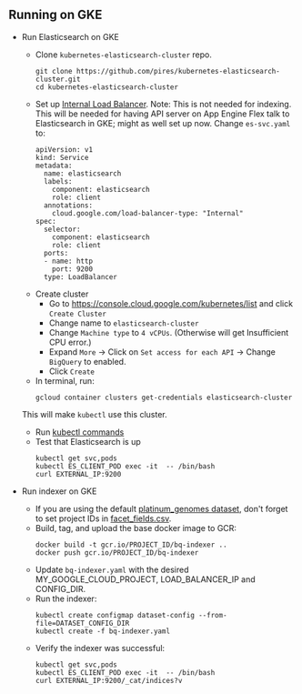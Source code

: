 ## Running on GKE

* Run Elasticsearch on GKE
  * Clone `kubernetes-elasticsearch-cluster` repo.
    ```
    git clone https://github.com/pires/kubernetes-elasticsearch-cluster.git
    cd kubernetes-elasticsearch-cluster
    ```
  * Set up [Internal Load Balancer](https://cloud.google.com/kubernetes-engine/docs/how-to/internal-load-balancing).
  Note: This is not needed for indexing. This will be needed for having API
  server on App Engine Flex talk to Elasticsearch in GKE; might as well set up
  now. Change `es-svc.yaml` to:
    ```
    apiVersion: v1
    kind: Service
    metadata:
      name: elasticsearch
      labels:
        component: elasticsearch
        role: client
      annotations:
        cloud.google.com/load-balancer-type: "Internal"
    spec:
      selector:
        component: elasticsearch
        role: client
      ports:
      - name: http
        port: 9200
      type: LoadBalancer
    ```
  * Create cluster
    * Go to https://console.cloud.google.com/kubernetes/list and click `Create Cluster`
    * Change name to `elasticsearch-cluster`
    * Change `Machine type` to `4 vCPUs`. (Otherwise will get Insufficient CPU error.)
    * Expand `More` -> Click on `Set access for each API` -> Change `BigQuery` to enabled.
    * Click `Create`
  * In terminal, run:
    ```
    gcloud container clusters get-credentials elasticsearch-cluster
    ```
  This will make `kubectl` use this cluster.
  * Run [kubectl commands](https://github.com/pires/kubernetes-elasticsearch-cluster#deploy)
  * Test that Elasticsearch is up
    ```
    kubectl get svc,pods
    kubectl ES_CLIENT_POD exec -it  -- /bin/bash
    curl EXTERNAL_IP:9200
    ```

* Run indexer on GKE
  * If you are using the default [platinum_genomes dataset](https://github.com/DataBiosphere/data-explorer-indexers/tree/master/bigquery/config/platinum_genomes), don't forget to set project IDs in [facet_fields.csv](https://github.com/DataBiosphere/data-explorer-indexers/blob/master/bigquery/config/platinum_genomes/facet_fields.csv).
  * Build, tag, and upload the base docker image to GCR:
    ```
    docker build -t gcr.io/PROJECT_ID/bq-indexer ..
    docker push gcr.io/PROJECT_ID/bq-indexer
    ```
  * Update `bq-indexer.yaml` with the desired MY_GOOGLE_CLOUD_PROJECT,
  LOAD_BALANCER_IP and CONFIG_DIR.
  * Run the indexer:
    ```
    kubectl create configmap dataset-config --from-file=DATASET_CONFIG_DIR
    kubectl create -f bq-indexer.yaml
    ```
  * Verify the indexer was successful:
    ```
    kubectl get svc,pods
    kubectl ES_CLIENT_POD exec -it  -- /bin/bash
    curl EXTERNAL_IP:9200/_cat/indices?v
    ```
